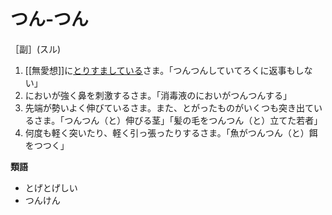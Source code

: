 # つん‐つん
［副］(スル)
1. [[無愛想]]に[とりすましている](とりすます（取り澄ます）)さま。「つんつんしていてろくに返事もしない」
2. においが強く鼻を刺激するさま。「消毒液のにおいがつんつんする」
3. 先端が勢いよく伸びているさま。また、とがったものがいくつも突き出ているさま。「つんつん（と）伸びる茎」「髪の毛をつんつん（と）立てた若者」
4. 何度も軽く突いたり、軽く引っ張ったりするさま。「魚がつんつん（と）餌をつつく」

**類語**
- とげとげしい
- つんけん